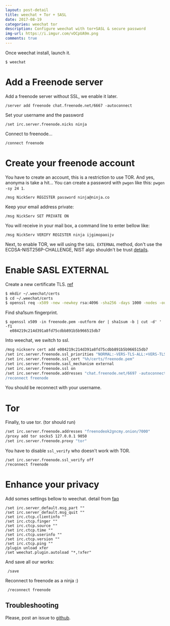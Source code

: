 ```yaml
---
layout: post-detail
title: weechat + Tor + SASL
date: 2017-08-19
categories: weechat tor
description: Configure weechat with tor+SASL & secure password
img-url: https://i.imgur.com/vOCpUA9m.png
comments: true
---
```


Once weechat install, launch it.

    $ weechat

# Add a Freenode server

Add a freenode server without SSL, we enable it later.

    /server add freenode chat.freenode.net/6667 -autoconnect

Set your username and the password 

    /set irc.server.freenode.nicks ninja

Connect to freenode...

    /connect freenode

# Create your freenode account

You have to create an account, this is a restriction to use TOR. And yes, anonyma is take a hit...
You can create a password with `pwgen` like this: `pwgen -sy 24 1`.

    /msg NickServ REGISTER password ninja@ninja.co

Keep your email address private:

    /msg NickServ SET PRIVATE ON

You will receive in your mail box, a command line to enter bellow like:

    /msg NickServ VERIFY REGISTER ninja ijgimopaoijv

Next, to enable TOR, we will using the `SASL EXTERNAL` method, don't use the ECDSA-NIST256P-CHALLENGE, NIST algo shouldn't be trust [details]().

# Enable SASL EXTERNAL

Create a new certificate TLS. [ref](https://freenode.net/kb/answer/certfp)

```sh
$ mkdir ~/.weechat/certs
$ cd ~/.weechat/certs
$ openssl req -x509 -new -newkey rsa:4096 -sha256 -days 1000 -nodes -out freenode.pem -keyout freenode.pem
```

Find sha1sum fingerprint.

    $ openssl x509 -in freenode.pem -outform der | sha1sum -b | cut -d' ' -f1
      e084219c214d391a8fd75cdbb891b5b966515db7

Into weechat, we switch to ssl.

```sh
/msg nickserv cert add e084219c214d391a8fd75cdbb891b5b966515db7
/set irc.server.freenode.ssl_priorities "NORMAL:-VERS-TLS-ALL:+VERS-TLS1.0:+VERS-SSL3.0:%COMPAT"
/set irc.server.freenode.ssl_cert "%h/certs/freenode.pem"
/set irc.server.freenode.sasl_mechanism external
/set irc.server.freenode.ssl on
/set irc.server.freenode.addresses "chat.freenode.net/6697 -autoconnect
/reconnect freenode
```

You should be reconnect with your username.

# Tor

Finally, to use tor. (tor should run)

```sh
/set irc.server.freenode.addresses "freenodeok2gncmy.onion/7000"
/proxy add tor socks5 127.0.0.1 9050
/set irc.server.freenode.proxy "tor"
```

You have to disable `ssl_verify` who doesn't work with TOR.
    
    /set irc.server.freenode.ssl_verify off
    /reconnect freenode

# Enhance your privacy

Add somes settings bellow to weechat. detail from [faq](https://weechat.org/files/doc/weechat_faq.en.html#security)

```
/set irc.server_default.msg_part ""
/set irc.server_default.msg_quit ""
/set irc.ctcp.clientinfo ""
/set irc.ctcp.finger ""
/set irc.ctcp.source ""
/set irc.ctcp.time ""
/set irc.ctcp.userinfo ""
/set irc.ctcp.version ""
/set irc.ctcp.ping ""
/plugin unload xfer
/set weechat.plugin.autoload "*,!xfer"
```

And save all our works:

     /save

Reconnect to freenode as a ninja :)

     /reconnect freenode

## Troubleshooting

Please, post an issue to [github](https://github.com/szorfein/szorfein.github.io).
